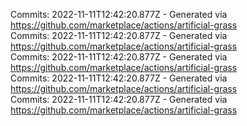 Commits: 2022-11-11T12:42:20.877Z - Generated via https://github.com/marketplace/actions/artificial-grass
<br>
Commits: 2022-11-11T12:42:20.877Z - Generated via https://github.com/marketplace/actions/artificial-grass
<br>
Commits: 2022-11-11T12:42:20.877Z - Generated via https://github.com/marketplace/actions/artificial-grass
<br>
Commits: 2022-11-11T12:42:20.877Z - Generated via https://github.com/marketplace/actions/artificial-grass
<br>
Commits: 2022-11-11T12:42:20.877Z - Generated via https://github.com/marketplace/actions/artificial-grass
<br>
